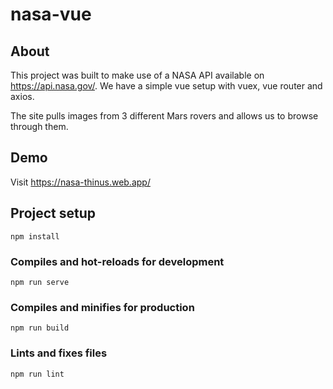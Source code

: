 # nasa-vue

## About

This project was built to make use of a NASA API available on https://api.nasa.gov/.
We have a simple vue setup with vuex, vue router and axios.

The site pulls images from 3 different Mars rovers and allows us to browse through them.

## Demo

Visit https://nasa-thinus.web.app/

## Project setup
```
npm install
```

### Compiles and hot-reloads for development
```
npm run serve
```

### Compiles and minifies for production
```
npm run build
```

### Lints and fixes files
```
npm run lint
```
